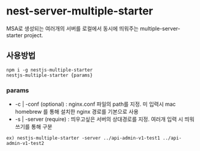 # nest-server-multiple-starter
MSA로 생성되는 여러개의 서버를 로컬에서 동시에 띄워주는 multiple-server-starter project.

## 사용방법
```
npm i -g nestjs-multiple-starter
nestjs-multiple-starter {params}
```

### params
* -c | -conf (optional) : nginx.conf 파일의 path를 지정. 미 입력시 mac homebrew 를 통해 설치한 nginx 경로를 기본으로 사용
* -s | -server (require) : 띄우고싶은 서버의 상대경로를 지정. 여러개 입력 시 띄워쓰기를 통해 구분

`ex) nestjs-multiple-starter -server ../api-admin-v1-test1 ../api-admin-v1-test2`

